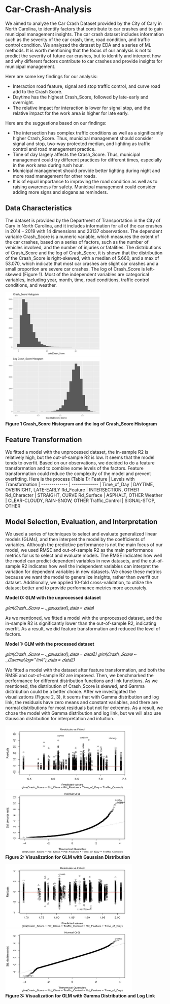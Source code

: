 # Car-Crash-Analysis

We aimed to analyze the Car Crash Dataset provided by the City of Cary in North Carolina, to identify factors that contribute to car crashes and to gain municipal management insights. The car crash dataset includes information such as the severity of the car crash, time, road condition, and traffic control condition. We analyzed the dataset by EDA and a series of ML methods. It is worth mentioning that the focus of our analysis is not to predict the severity of future car crashes, but to identify and interpret how and why different factors contribute to car crashes and provide insights for municipal management.<br>

Here are some key findings for our analysis:
- Interaction road feature, signal and stop traffic control, and curve road add to the Crash Score.
- Daytime has the highest Crash_Score, followed by late-early and overnight.
- The relative impact for interaction is lower for signal stop, and the relative impact for the work area is higher for late early.<br>

Here are the suggestions based on our findings:
- The intersection has complex traffic conditions as well as a significantly higher Crash_Score. Thus, municipal management should consider signal and stop, two-way protected median, and lighting as traffic control and road management practice.
- Time of day largely affects the Crash_Score. Thus, municipal management could try different practices for different times, especially in the work area during rush hour.
- Municipal management should provide better lighting during night and more road management for other roads.
- It is of equal importance to improving the road condition as well as to raising awareness for safety. Municipal management could consider adding more signs and slogans as reminders.

## Data Characteristics

The dataset is provided by the Department of Transportation in the City of Cary in North Carolina, and it includes information for all of the car crashes in 2014 – 2019 with 14 dimensions and 23137 observations. The dependent variable Crash_Score is a numeric variable, which measures the extent of the car crashes, based on a series of factors, such as the number of vehicles involved, and the number of injuries or fatalities. The distributions of Crash_Score and the log of Crash_Score, it is shown that the distribution of the Crash_Score is right-skewed, with a median of 5.660, and a max of 53.070, which indicate that most car crashes are slight car crashes and a small proportion are severe car crashes. The log of Crash_Score is left-skewed (Figure 1). Most of the independent variables are categorical variables, including year, month, time, road conditions, traffic control conditions, and weather.

<img src="https://github.com/Aijieli/Car-Crash-Analysis/blob/master/images/Crash%20Score%20Histogram.jpg" width="300" height="200"> <img src="https://github.com/Aijieli/Car-Crash-Analysis/blob/master/images/the%20Log%20of%20Crash%20Score%20Histogram.jpg" width="300" height="200"> <br>
**Figure 1 Crash_Score Histogram and the log of Crash_Score Histogram**

## Feature Transformation

We fitted a model with the unprocessed dataset, the in-sample R2 is relatively high, but the out-of-sample R2 is low. It seems that the model tends to overfit. Based on our observations, we decided to do a feature transformation and to combine some levels of the factors. Feature transformation could reduce the complexity of the model and prevent overfitting. Here is the process (Table 1):
Feature | Levels with Transformation
| ------------- | ------------- |
Time_of_Day | DAYTIME, OVERNIGHT, LATE-EARLY
Rd_Feature | INTERSECTION, OTHER
Rd_Character | STRAIGHT, CURVE
Rd_Surface | ASPHALT, OTHER
Weather | CLEAR-CLOUDY, RAIN-SNOW, OTHER
Traffic_Control | SIGNAL-STOP, OTHER

## Model Selection, Evaluation, and Interpretation

We used a series of techniques to select and evaluate generalized linear models (GLMs), and then interpret the model by the coefficients of variables. Although the predictive performance is not the main focus of our model, we used RMSE and out-of-sample R2 as the main performance metrics for us to select and evaluate models. The RMSE indicates how well the model can predict dependent variables in new datasets, and the out-of-sample R2 indicates how well the independent variables can interpret the variation for dependent variables in new datasets. We chose these metrics because we want the model to generalize insights, rather than overfit our dataset. Additionally, we applied 10-fold cross-validation, to utilize the dataset better and to provide performance metrics more accurately.

**Model 0: GLM with the unprocessed dataset**

*𝑔𝑙𝑚(𝐶𝑟𝑎𝑠ℎ_𝑆𝑐𝑜𝑟𝑒 ~ .,𝑔𝑎𝑢𝑠𝑠𝑖𝑎𝑛(),𝑑𝑎𝑡𝑎 = 𝑑𝑎𝑡𝑎)*

As we mentioned, we fitted a model with the unprocessed dataset, and the in-sample R2 is significantly lower than the out-of-sample R2, indicating overfit. As a result, we did feature transformation and reduced the level of factors.

**Model 1: GLM with the processed dataset**

*𝑔𝑙𝑚(𝐶𝑟𝑎𝑠ℎ_𝑆𝑐𝑜𝑟𝑒 ~ .,𝑔𝑎𝑢𝑠𝑠𝑖𝑎𝑛(),𝑑𝑎𝑡𝑎 = 𝑑𝑎𝑡𝑎2) 𝑔𝑙𝑚(𝐶𝑟𝑎𝑠ℎ_𝑆𝑐𝑜𝑟𝑒 ~ .,𝐺𝑎𝑚𝑚𝑎(𝑙𝑜𝑔="𝑙𝑖𝑛𝑘"),𝑑𝑎𝑡𝑎 = 𝑑𝑎𝑡𝑎2)*

We fitted a model with the dataset after feature transformation, and both the RMSE and out-of-sample R2 are improved. Then, we benchmarked the performance for different distribution functions and link functions. As we mentioned, the distribution of Crash_Score is skewed, and Gamma distribution could be a better choice. After we investigated the visualizations (Figure 2, 3), it seems that with Gamma distribution and log link, the residuals have zero means and constant variables, and there are normal distributions for most residuals but not for extremes. As a result, we chose the model with Gamma distribution and log link, but we will also use Gaussian distribution for interpretation and intuition.

<img src="https://github.com/Aijieli/Car-Crash-Analysis/blob/master/images/GLM%20with%20Gaussian%20Distribution%201.jpg" width="400" height="200"> <img src="https://github.com/Aijieli/Car-Crash-Analysis/blob/master/images/GLM%20with%20Gaussian%20Distribution%202.jpg" width="400" height="200"> <br>
**Figure 2: Visualization for GLM with Gaussian Distribution**

<img src="https://github.com/Aijieli/Car-Crash-Analysis/blob/master/images/GLM%20with%20Gaussian%20Distribution%20and%20Log%20Link%201.jpg" width="400" height="200"> <img src="https://github.com/Aijieli/Car-Crash-Analysis/blob/master/images/GLM%20with%20Gaussian%20Distribution%20and%20Log%20Link%202.jpg" width="400" height="200"> <br>
**Figure 3: Visualization for GLM with Gamma Distribution and Log Link**
